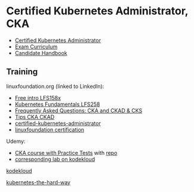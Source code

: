 # Certified Kubernetes Administrator, CKA

* [Certified Kubernetes Administrator](https://www.cncf.io/certification/cka/)
* [Exam Curriculum](https://github.com/cncf/curriculum)
* [Candidate Handbook](https://docs.linuxfoundation.org/tc-docs/certification/lf-handbook2)


## Training

linuxfoundation.org (linked to LinkedIn):
* [Free intro LFS158x](https://training.linuxfoundation.org/training/introduction-to-kubernetes/)
* [Kubernetes Fundamentals LFS258](https://training.linuxfoundation.org/training/kubernetes-fundamentals/)
* [Frequently Asked Questions: CKA and CKAD & CKS](https://docs.linuxfoundation.org/tc-docs/certification/faq-cka-ckad-cks)
* [Tips CKA CKAD](http://training.linuxfoundation.org/go/Important-Tips-CKA-CKAD)
* [certified-kubernetes-administrator](https://training.linuxfoundation.org/certification/certified-kubernetes-administrator-cka/)
* [linuxfoundation certification](https://trainingportal.linuxfoundation.org/learn/dashboard)


Udemy:

* [CKA course with Practice Tests](https://www.udemy.com/course/certified-kubernetes-administrator-with-practice-tests/)
with
[repo](https://github.com/kodekloudhub/certified-kubernetes-administrator-course)
* [corresponding lab on kodekloud](https://uklabs.kodekloud.com/courses/labs-certified-kubernetes-administrator-with-practice-tests/)

[kodekloud](https://kodekloud.com/dashboard/)

[kubernetes-the-hard-way](https://github.com/mmumshad/kubernetes-the-hard-way)